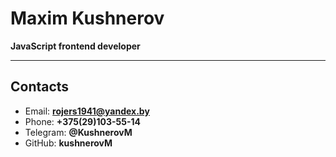 # Maxim Kushnerov
**JavaScript frontend developer**
___
## Contacts
* Email: **rojers1941@yandex.by**
* Phone: **+375(29)103-55-14**
* Telegram: **@KushnerovM** 
* GitHub: **kushnerovM**